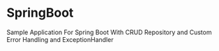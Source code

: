 # SpringBoot
Sample Application For Spring Boot With CRUD Repository and Custom Error Handling and ExceptionHandler
